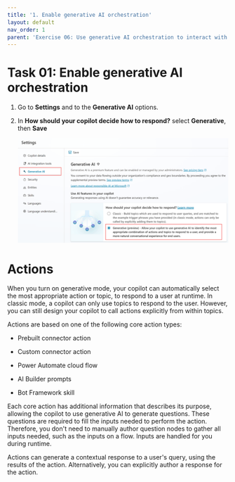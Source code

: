 ```yaml
---
title: '1. Enable generative AI orchestration'
layout: default
nav_order: 1
parent: 'Exercise 06: Use generative AI orchestration to interact with your connectors'
---
```



# Task 01: Enable generative AI orchestration

1.	Go to **Settings** and to the **Generative AI** options.

2.	In **How should your copilot decide how to respond?** select **Generative**, then **Save**

    ![A screenshot of a computer Description automatically generated](../../media/a644490f6886ef0d46575c1a3d2fcf30.png)

# Actions

When you turn on generative mode, your copilot can automatically select the most appropriate action or topic, to respond to a user at runtime. In classic mode, a copilot can only use topics to respond to the user. However, you can still design your copilot to call actions explicitly from within topics.

Actions are based on one of the following core action types:

  - Prebuilt connector action

  - Custom connector action

  - Power Automate cloud flow

  - AI Builder prompts

  - Bot Framework skill

Each core action has additional information that describes its purpose, allowing the copilot to use generative AI to generate questions. These questions are required to fill the inputs needed to perform the action. Therefore, you don't need to manually author question nodes to gather all inputs needed, such as the inputs on a flow. Inputs are handled for you during runtime.

Actions can generate a contextual response to a user's query, using the results of the action. Alternatively, you can explicitly author a response for the action.


